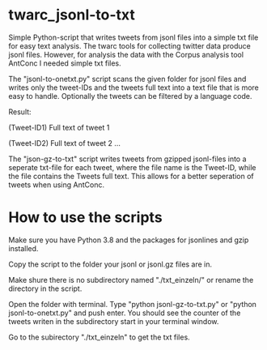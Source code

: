 # twarc_jsonl-to-txt

Simple Python-script that writes tweets from jsonl files into a simple txt file for easy text analysis.
The twarc tools for collecting twitter data produce jsonl files. However, for analysis the data with the Corpus analysis tool AntConc I needed simple txt files. 

The "jsonl-to-onetxt.py" script scans the given folder for jsonl files and writes only the tweet-IDs and the tweets full text into a text file that is more easy to handle. Optionally the tweets can be filtered by a language code.

Result:

(Tweet-ID1) Full text of tweet 1

(Tweet-ID2) Full text of tweet 2
…

The "json-gz-to-txt" script writes tweets from gzipped jsonl-files into a seperate txt-file for each tweet, where the file name is the Tweet-ID, while the file contains the Tweets full text. This allows for a better seperation of tweets when using AntConc.

# How to use the scripts

Make sure you have Python 3.8 and the packages for jsonlines and gzip installed.

Copy the script to the folder your jsonl or jsonl.gz files are in. 

Make shure there is no subdirectory named "./txt_einzeln/" or rename the directory in the script.

Open the folder with terminal. Type "python jsonl-gz-to-txt.py" or "python jsonl-to-onetxt.py" and push enter. You should see the counter of the tweets writen in the subdirectory start in your terminal window.

Go to the subirectory "./txt_einzeln" to get the txt files.
